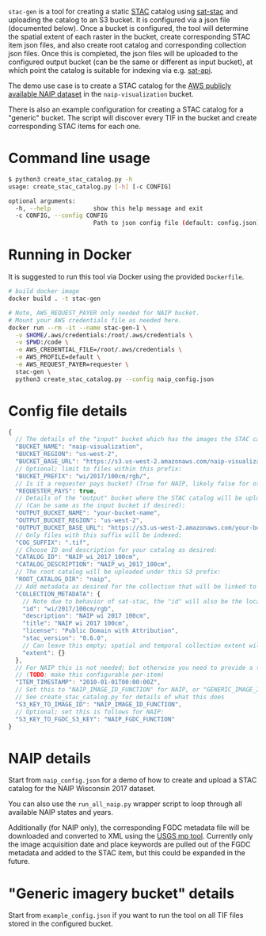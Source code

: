 `stac-gen` is a tool for creating a static [STAC](https://github.com/radiantearth/stac-spec) catalog using [sat-stac](https://github.com/sat-utils/sat-stac) and uploading the catalog to an S3 bucket. It is configured via a json file (documented below). Once a bucket is configured, the tool will determine the spatial extent of each raster in the bucket, create corresponding STAC item json files, and also create root catalog and corresponding collection json files. Once this is completed, the json files will be uploaded to the configured output bucket (can be the same or different as input bucket), at which point the catalog is suitable for indexing via e.g. [sat-api](https://github.com/sat-utils/sat-api).

The demo use case is to create a STAC catalog for the [AWS publicly available NAIP dataset](https://registry.opendata.aws/naip/) in the `naip-visualization` bucket.

There is also an example configuration for creating a STAC catalog for a "generic" bucket. The script will discover every TIF in the bucket and create corresponding STAC items for each one.

# Command line usage

```bash
$ python3 create_stac_catalog.py -h
usage: create_stac_catalog.py [-h] [-c CONFIG]

optional arguments:
  -h, --help            show this help message and exit
  -c CONFIG, --config CONFIG
                        Path to json config file (default: config.json)
```

# Running in Docker

It is suggested to run this tool via Docker using the provided `Dockerfile`.

```bash
# build docker image
docker build . -t stac-gen

# Note, AWS_REQUEST_PAYER only needed for NAIP bucket.
# Mount your AWS credentials file as needed here.
docker run --rm -it --name stac-gen-1 \
  -v $HOME/.aws/credentials:/root/.aws/credentials \
  -v $PWD:/code \
  -e AWS_CREDENTIAL_FILE=/root/.aws/credentials \
  -e AWS_PROFILE=default \
  -e AWS_REQUEST_PAYER=requester \
  stac-gen \
  python3 create_stac_catalog.py --config naip_config.json
```

# Config file details

```javascript
{
  // The details of the "input" bucket which has the images the STAC catalog will point at:
  "BUCKET_NAME": "naip-visualization",
  "BUCKET_REGION": "us-west-2",
  "BUCKET_BASE_URL": "https://s3.us-west-2.amazonaws.com/naip-visualization/",
  // Optional; limit to files within this prefix:
  "BUCKET_PREFIX": "wi/2017/100cm/rgb/",
  // Is it a requester pays bucket? (True for NAIP, likely false for others; if true, asset links will be s3:// instead of https://):
  "REQUESTER_PAYS": true,
  // Details of the "output" bucket where the STAC catalog will be uploaded to.
  // (Can be same as the input bucket if desired):
  "OUTPUT_BUCKET_NAME": "your-bucket-name",
  "OUTPUT_BUCKET_REGION": "us-west-2",
  "OUTPUT_BUCKET_BASE_URL": "https://s3.us-west-2.amazonaws.com/your-bucket-name/",
  // Only files with this suffix will be indexed:
  "COG_SUFFIX": ".tif",
  // Choose ID and description for your catalog as desired:
  "CATALOG_ID": "NAIP_wi_2017_100cm",
  "CATALOG_DESCRIPTION": "NAIP_wi_2017_100cm",
  // The root catalog will be uploaded under this S3 prefix:
  "ROOT_CATALOG_DIR": "naip",
  // Add metadata as desired for the collection that will be linked to the root catalog:
  "COLLECTION_METADATA": {
    // Note due to behavior of sat-stac, the "id" will also be the location of the collection json file on S3:
    "id": "wi/2017/100cm/rgb",
    "description": "NAIP wi 2017 100cm",
    "title": "NAIP wi 2017 100cm",
    "license": "Public Domain with Attribution",
    "stac_version": "0.6.0",
    // Can leave this empty; spatial and temporal collection extent will be discovered and filled in
    "extent": {}
  },
  // For NAIP this is not needed; but otherwise you need to provide a timestamp to be used for all items:
  // (TODO: make this configurable per-item)
  "ITEM_TIMESTAMP": "2010-01-01T00:00:00Z",
  // Set this to "NAIP_IMAGE_ID_FUNCTION" for NAIP, or "GENERIC_IMAGE_ID_FUNCTION" otherwise
  // See create_stac_catalog.py for details of what this does
  "S3_KEY_TO_IMAGE_ID": "NAIP_IMAGE_ID_FUNCTION",
  // Optional; set this is follows for NAIP:
  "S3_KEY_TO_FGDC_S3_KEY": "NAIP_FGDC_FUNCTION"
}
```

# NAIP details

Start from `naip_config.json` for a demo of how to create and upload a STAC catalog for the NAIP Wisconsin 2017 dataset.

You can also use the `run_all_naip.py` wrapper script to loop through all available NAIP states and years.

Additionally (for NAIP only), the corresponding FGDC metadata file will be downloaded and converted to XML using the [USGS mp tool](https://geology.usgs.gov/tools/metadata/tools/doc/mp.html). Currently only the image acquisition date and place keywords are pulled out of the FGDC metadata and added to the STAC item, but this could be expanded in the future.

# "Generic imagery bucket" details

Start from `example_config.json` if you want to run the tool on all TIF files stored in the configured bucket.
